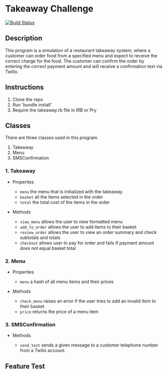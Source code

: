# Takeaway Challenge
[![Build Status](https://travis-ci.org/lsewilson/takeaway-challenge.svg?branch=master)](https://travis-ci.org/lsewilson/takeaway-challenge)


## Description

This program is a simulation of a restaurant takeaway system, where a customer can order food from a specified menu and expect to receive the correct charge for the food.
The customer can confirm the order by entering the correct payment amount and will receive a confirmation text via Twilio.

## Instructions

1. Clone the repo
2. Run 'bundle install'
3. Require the takeaway.rb file in IRB or Pry

## Classes

There are three classes used in this program.

1. Takeaway
2. Menu
3. SMSConfirmation

### 1. Takeaway

* Properties

  * `menu` the menu that is initialized with the takeaway.
  * `basket` all the items selected in the order
  * `total` the total cost of the items in the order

* Methods

  * `view_menu` allows the user to view formatted menu
  * `add_to_order` allows the user to add items to their basket
  * `review_order` allows the user to view an order summary and check subtotals and totals
  * `checkout` allows user to pay for order and fails if payment amount does not equal basket total

### 2. Menu

* Properties

  * `menu` a hash of all menu items and their prices

* Methods

  * `check_menu` raises an error if the user tries to add an invalid item to their basket
  * `price` returns the price of a menu item

### 3. SMSConfirmation

* Methods

  * `send_text` sends a given message to a customer telephone number from a Twilio account.

## Feature Test
